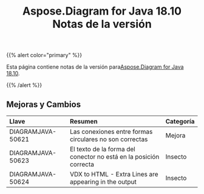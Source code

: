 ﻿---
title: Aspose.Diagram for Java 18.10 Notas de la versión
type: docs
weight: 30
url: /es/java/aspose-diagram-for-java-18-10-release-notes/
---
{{% alert color="primary" %}} 

 Esta página contiene notas de la versión para[Aspose.Diagram for Java 18.10](https://docs.aspose.com/diagram/java/aspose-diagram-for-java-18-10-release-notes/).

{{% /alert %}} 
## **Mejoras y Cambios**

|**Llave**|**Resumen**|**Categoría**|
|:- |:- |:- |
|DIAGRAMJAVA-50621|Las conexiones entre formas circulares no son correctas|Mejora|
|DIAGRAMJAVA-50623|El texto de la forma del conector no está en la posición correcta|Insecto|
|DIAGRAMJAVA-50624|VDX to HTML - Extra Lines are appearing in the output|Insecto|

